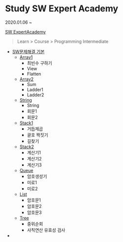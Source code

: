 # Study SW Expert Academy

2020.01.06 ~

[SW ExpertAcademy](https://swexpertacademy.com/)


> Learn > Course > Programming Intermediate



* [SW문제해결 기본](/ProgrammingIntermediate.md)
  * [Array1](/[ProgrammingIntermediate]/[ProgrammingIntermediate]Day1.md)
    * 최빈수 구하기
    * View
    * Flatten
  * [Array2](/[ProgrammingIntermediate]/[ProgrammingIntermediate]Day2.md)
    * Sum
    * Ladder1
    * Ladder2
  * [String](/[ProgrammingIntermediate]/[ProgrammingIntermediate]Day3.md)
    * String
    * 회문1
    * 회문2
  * [Stack1](/[ProgrammingIntermediate]/[ProgrammingIntermediate]Day4.md)
    * 거듭제곱
    * 괄호 짝짓기
    * 길찾기
  * [Stack2](/[ProgrammingIntermediate]/[ProgrammingIntermediate]Day6.md)
    * 계산기1
    * 계산기2
    * 계산기3
  * [Queue](/[ProgrammingIntermediate]/[ProgrammingIntermediate]Day7.md)
    * 암호생성기
    * 미로1
    * 미로2
  * [List](/[ProgrammingIntermediate]/[ProgrammingIntermediate]Day8.md)
    * 암호문1
    * 암호문2
    * 암호문3
  * [Tree](/[ProgrammingIntermediate]/[ProgrammingIntermediate]Day9.md)
    * 중위순회
    * 사칙연산 유효성 검사
* 